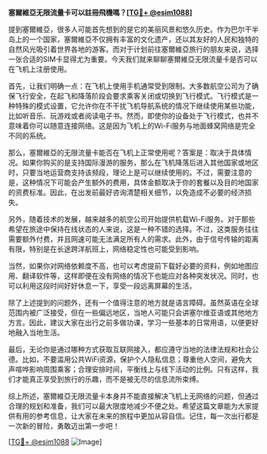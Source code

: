 **塞爾維亞无限流量卡可以註冊飛機嗎？[[TG💪+ @esim1088](https://t.me/s/esim1088)]**

提到塞爾維亞，很多人可能首先想到的是它的美丽风景和悠久历史。作为巴尔干半岛上的一个国家，塞爾維亞不仅拥有丰富的文化遗产，还以其友好的人民和独特的自然风光吸引着世界各地的游客。而对于计划前往塞爾維亞旅行的朋友来说，选择一张合适的SIM卡显得尤为重要。今天我们就来聊聊塞爾維亞无限流量卡是否可以在飞机上注册使用。

首先，让我们明确一点：在飞机上使用手机通常受到限制。大多数航空公司为了确保飞行安全，在起飞和降落阶段会要求乘客关闭或切换到飞行模式。飞行模式是一种特殊的模式设置，它允许你在不干扰飞机导航系统的情况下继续使用某些功能，比如听音乐、玩游戏或者阅读电子书。然而，即使你的设备处于飞行模式，也并不意味着你可以随意连接网络。这是因为飞机上的Wi-Fi服务与地面蜂窝网络是完全不同的系统。

那么，塞爾維亞的无限流量卡能否在飞机上正常使用呢？答案是：取决于具体情况。如果你购买的是支持国际漫游的服务，那么在飞机降落后进入其他国家或地区时，只要当地运营商支持该频段，理论上是可以继续使用的。不过，需要注意的是，这种情况下可能会产生额外的费用，具体金额取决于你的套餐以及目的地国家的资费标准。因此，在出发前最好咨询清楚相关细节，以免造成不必要的经济损失。

另外，随着技术的发展，越来越多的航空公司开始提供机载Wi-Fi服务。对于那些希望在旅途中保持在线状态的人来说，这是一种不错的选择。不过，这类服务往往需要额外付费，并且网速可能无法满足所有人的需求。此外，由于信号传输的距离有限，特别是在长途跨洋航班上，网络稳定性也可能受到影响。

当然，如果你对网络依赖度不高，也可以考虑提前下载好必要的资料，例如地图应用、翻译软件等，这样即便在没有网络的情况下也能应对各种突发状况。同时，也可以利用这段时间好好休息一下，享受一段远离屏幕的生活。

除了上述提到的问题外，还有一个值得注意的地方就是语言障碍。虽然英语在全球范围内被广泛接受，但在一些偏远地区，当地人可能只会讲塞尔维亚语或其他地方方言。因此，建议大家在出行之前多做功课，学习一些基本的日常用语，以便更好地融入当地生活。

最后，无论你是通过哪种方式获取互联网接入，都应遵守当地的法律法规和社会公德。比如，不要滥用公共WiFi资源，保护个人隐私信息；尊重他人空间，避免大声喧哗影响周围乘客；合理安排时间，平衡线上与线下活动的比例。只有这样，我们才能真正享受到旅行的乐趣，而不是被无尽的信息流所束缚。

综上所述，塞爾維亞无限流量卡本身并不能直接解决飞机上无网络的问题，但通过合理的规划和准备，我们可以最大限度地减少不便之处。希望这篇文章能为大家提供有用的参考信息，让大家在未来的旅程中更加从容自信。记住，每一次出行都是一次新的冒险，勇敢迈出第一步吧！

[[TG💪+ @esim1088](https://t.me/s/esim1088) ![Image](https://i.postimg.cc/4NQfJmqS/Snipaste-2025-05-13-00-14-12.png)]
